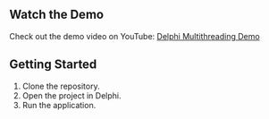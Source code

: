 ## Watch the Demo
Check out the demo video on YouTube: [Delphi Multithreading Demo](https://youtu.be/k5rdp5FfzII)

## Getting Started
1. Clone the repository.
2. Open the project in Delphi.
3. Run the application.
